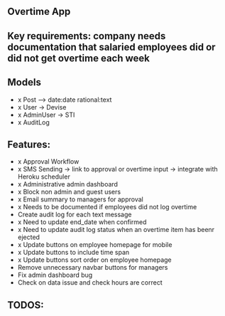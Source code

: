 ## Overtime App

## Key requirements: company needs documentation that salaried employees did or did not get overtime each week

## Models
-  x Post --> date:date rational:text
-  x User -> Devise
-  x AdminUser -> STI
-  x AuditLog

## Features:
- x Approval Workflow
- x SMS Sending -> link to approval or overtime input -> integrate with Heroku scheduler
- x Administrative admin dashboard
- x Block non admin and guest users
- x Email summary to managers for approval
- x Needs to be documented if employees did not log overtime
- Create audit log for each text message
- x Need to update end_date when confirmed
- x Need to update audit log status when an overtime item has beenr ejected
- x Update buttons on employee homepage for mobile
- x Update buttons to include time span
- x Update buttons sort order on employee homepage
- Remove unnecessary navbar buttons for managers
- Fix admin dashboard bug
- Check on data issue and check hours are correct

## TODOS:

